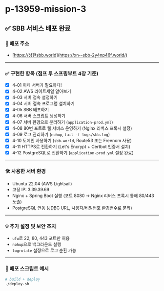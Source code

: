 # p-13959-mission-3
## ✅ SBB 서비스 배포 완료

### 🔗 배포 주소
- [https://상현sbb.world](https://xn--sbb-2y4np46f.world/)
---

### ✅ 구현한 항목 (점프 투 스프링부트 4장 기준)

- [x] 4-01 이제 서버가 필요하다!
- [x] 4-02 AWS 라이트세일 알아보기
- [x] 4-03 서버 접속 설정하기
- [x] 4-04 서버 접속 프로그램 설치하기
- [x] 4-05 SBB 배포하기
- [x] 4-06 서버 스크립트 생성하기
- [x] 4-07 서버 환경으로 분리하기 (`application-prod.yml`)
- [x] 4-08 80번 포트로 웹 서비스 운영하기 (Nginx 리버스 프록시 설정)
- [x] 4-09 로그 관리하기 (`nohup`, `tail -f logs/sbb.log`)
- [x] 4-10 도메인 사용하기 (`sbb.world`, Route53 또는 Freenom 사용)
- [x] 4-11 HTTPS로 전환하기 (Let's Encrypt + Certbot 인증서 설치)
- [x] 4-12 PostgreSQL로 전환하기 (`application-prod.yml` 설정 완료)

---

### 🛠 사용한 서버 환경

- Ubuntu 22.04 (AWS Lightsail)
- 고정 IP: 3.39.39.69
- Nginx + Spring Boot 실행 (포트 8080 → Nginx 리버스 프록시 통해 80/443 노출)
- PostgreSQL 연동 (JDBC URL, 사용자/비밀번호 환경변수로 분리)

---

### 💡 추가 설정 및 보안 조치

- `ufw`로 22, 80, 443 포트만 허용
- `nohup`으로 백그라운드 실행
- `logrotate` 설정으로 로그 순환 가능

---

### 📌 배포 스크립트 예시

```bash
# build + deploy
./deploy.sh
